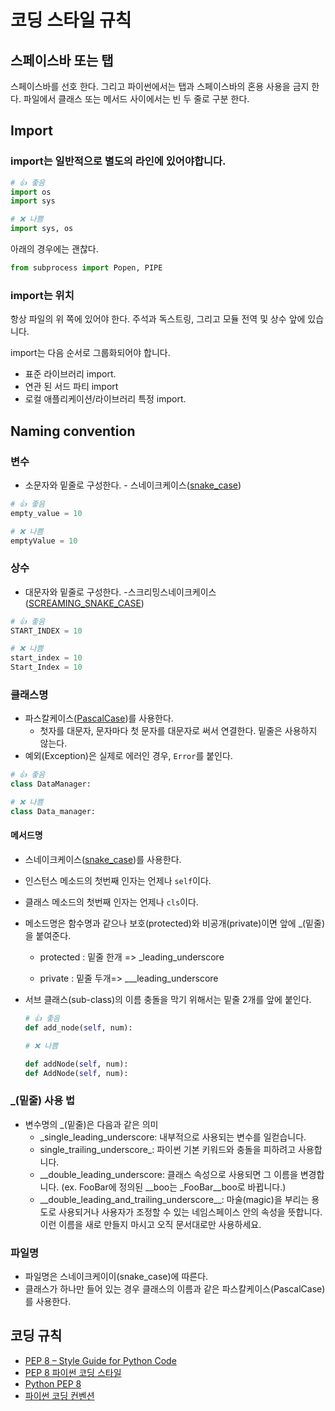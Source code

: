 # 코딩 스타일 규칙

## 스페이스바 또는 탭

스페이스바를 선호 한다. 그리고 파이썬에서는 탭과 스페이스바의 혼용 사용을 금지 한다.
파일에서 클래스 또는 메서드 사이에서는 빈 두 줄로 구분 한다.

## Import

### import는 일반적으로 별도의 라인에 있어야합니다.

```python
# 👍 좋음
import os
import sys

# ❌ 나쁨
import sys, os
```

아래의 경우에는 괜찮다.

```python
from subprocess import Popen, PIPE
```

### import는 위치

 항상 파일의 위 쪽에 있어야 한다. 주석과 독스트링, 그리고 모듈 전역 및 상수 앞에 있습니다.

import는 다음 순서로 그룹화되어야 합니다.

- 표준 라이브러리 import.
- 연관 된 서드 파티 import
- 로컬 애플리케이션/라이브러리 특정 import.

## Naming convention

### 변수

* 소문자와 밑줄로 구성한다. - 스네이크케이스([snake_case](https://en.wikipedia.org/wiki/Snake_case))

```python
# 👍 좋음
empty_value = 10

# ❌ 나쁨
emptyValue = 10
```

### 상수

* 대문자와 밑줄로 구성한다. -스크리밍스네이크케이스([SCREAMING_SNAKE_CASE](https://en.wikipedia.org/wiki/SCREAMING_SNAKE_CASE))

```python
# 👍 좋음
START_INDEX = 10

# ❌ 나쁨
start_index = 10
Start_Index = 10
```

### 클래스명

- 파스칼케이스([PascalCase](https://pl.wikipedia.org/wiki/PascalCase))를 사용한다.
  - 첫자를 대문자, 문자마다 첫 문자를 대문자로 써서 연결한다. 밑줄은 사용하지 않는다.
- 예외(Exception)은 실제로 에러인 경우, `Error`를 붙인다.

```python
# 👍 좋음
class DataManager:

# ❌ 나쁨
class Data_manager:
```

#### 메서드명

* 스네이크케이스([snake_case](https://en.wikipedia.org/wiki/Snake_case))를 사용한다.

* 인스턴스 메소드의 첫번째 인자는 언제나 `self`이다.

* 클래스 메소드의 첫번째 인자는 언제나 `cls`이다.

* 메소드명은 함수명과 같으나 보호(protected)와 비공개(private)이면 앞에 _(밑줄)을 붙여준다.
  
  * protected : 밑줄 한개 => _leading_underscore
  
  * private : 밑줄 두개=> ___leading_underscore

* 서브 클래스(sub-class)의 이름 충돌을 막기 위해서는 밑줄 2개를 앞에 붙인다.
  
  ```python
  # 👍 좋음
  def add_node(self, num):
  
  # ❌ 나쁨
  
  def addNode(self, num):
  def AddNode(self, num):
  ```

### _(밑줄) 사용 법

* 변수명의 _(밑줄)은 다음과 같은 의미
  * _single_leading_underscore: 내부적으로 사용되는 변수를 일컫습니다.
  * single_trailing_underscore_: 파이썬 기본 키워드와 충돌을 피하려고 사용합니다.
  * \_\_double_leading_underscore: 클래스 속성으로 사용되면 그 이름을 변경합니다.
     (ex. FooBar에 정의된 \_\_boo는 _FooBar\_\_boo로 바뀝니다.)
  * \_\_double_leading_and_trailing_underscore__: 마술(magic)을 부리는 용도로 사용되거나 사용자가 조정할 수 있는 네임스페이스 안의 속성을 뜻합니다. 이런 이름을 새로 만들지 마시고 오직 문서대로만 사용하세요.

### 파일명

* 파일명은 스네이크케이이(snake_case)에 따른다.
* 클래스가 하나만 들어 있는 경우 클래스의 이름과 같은 파스칼케이스(PascalCase)를 사용한다.

## 코딩 규칙

* [PEP 8 – Style Guide for Python Code](https://peps.python.org/pep-0008/)
* [PEP 8 파이썬 코딩 스타일](http://pythonstudy.xyz/python/article/511-%ED%8C%8C%EC%9D%B4%EC%8D%AC-%EC%BD%94%EB%94%A9-%EC%8A%A4%ED%83%80%EC%9D%BC)
* [Python PEP 8](https://b.luavis.kr/python/python-convention)
* [파이썬 코딩 컨벤션](https://spoqa.github.io/2012/08/03/about-python-coding-convention.html)
